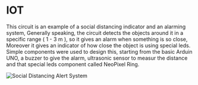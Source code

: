 # IOT
This circuit is an example of a social distancing indicator and an alarming system, Generally speaking, the circuit detects the objects around it in a specific range ( 1 - 3 m ), so it gives an alarm when something is so close, Moreover it gives an indicator of how close the object is using special leds. Simple components were used to design this, starting from the basic Arduin UNO, a buzzer to give the alarm, ultrasonic sensor to measur the distance and that special leds component called NeoPixel Ring.

![Social Distancing Alert System](https://user-images.githubusercontent.com/73427860/129245081-0505de02-ccc5-4b69-a92d-4bafad9b37d3.png)

